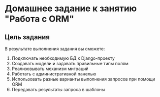 # Домашнее задание к занятию "Работа с ORM"

## Цель задания

В результате выполнения задания вы сможете:
1. Подключать необходимую БД к Django-проекту
2. Создавать модели и задавать правильные типы полям
3. Реализовывать механизм миграций
4. Работать с административной панелью
5. Использовать разные варианты выполнения запросов при помощи ORM
6. Передавать результаты запроса в шаблоны
